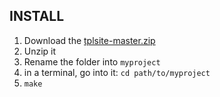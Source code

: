 ## INSTALL

1. Download the [tplsite-master.zip]()
2. Unzip it
3. Rename the folder into `myproject`
3. in a terminal, go into it: `cd path/to/myproject`
4. `make`
